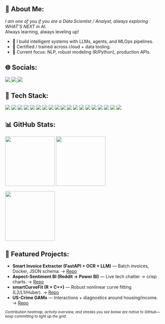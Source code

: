 <!-- About -->
<h2>💫 About Me:</h2>

<i>I am one of you if you are a Data Scientist / Analyst, always exploring WHAT’S NEXT in AI.</i><br/>
Always learning, always leveling up!

- 🧠 I build intelligent systems with LLMs, agents, and MLOps pipelines.
- 📜 Certified / trained across cloud + data tooling.
- 🧪 Current focus: NLP, robust modeling (R/Python), production APIs.

<!-- Socials -->
<h2>🌐 Socials:</h2>

<a href="https://www.linkedin.com/in/swati694/">
  <img src="https://img.shields.io/badge/LinkedIn-0A66C2?style=for-the-badge&logo=linkedin&logoColor=white"/>
</a>
<a href="https://medium.com/@YOUR-HANDLE">
  <img src="https://img.shields.io/badge/Medium-12100E?style=for-the-badge&logo=medium&logoColor=white"/>
</a>
<a href="mailto:jhaswati694.com">
  <img src="https://img.shields.io/badge/Email-D14836?style=for-the-badge&logo=gmail&logoColor=white"/>
</a>

<!-- Tech -->
<h2>🧰 Tech Stack:</h2>

<!-- row 1 -->
<img src="https://img.shields.io/badge/Python-3776AB?style=for-the-badge&logo=python&logoColor=white"/>
<img src="https://img.shields.io/badge/R-276DC3?style=for-the-badge&logo=r&logoColor=white"/>
<img src="https://img.shields.io/badge/Azure-0078D4?style=for-the-badge&logo=microsoftazure&logoColor=white"/>
<img src="https://img.shields.io/badge/AWS-232F3E?style=for-the-badge&logo=amazonaws&logoColor=white"/>
<img src="https://img.shields.io/badge/Google%20Cloud-4285F4?style=for-the-badge&logo=googlecloud&logoColor=white"/>

<!-- row 2 -->
<img src="https://img.shields.io/badge/Docker-2496ED?style=for-the-badge&logo=docker&logoColor=white"/>
<img src="https://img.shields.io/badge/MLflow-0194E2?style=for-the-badge&logo=mlflow&logoColor=white"/>
<img src="https://img.shields.io/badge/Keras-D00000?style=for-the-badge&logo=keras&logoColor=white"/>
<img src="https://img.shields.io/badge/PyTorch-EE4C2C?style=for-the-badge&logo=pytorch&logoColor=white"/>
<img src="https://img.shields.io/badge/scikit--learn-F7931E?style=for-the-badge&logo=scikitlearn&logoColor=white"/>
<img src="https://img.shields.io/badge/TensorFlow-FF6F00?style=for-the-badge&logo=tensorflow&logoColor=white"/>

<!-- row 3 -->
<img src="https://img.shields.io/badge/GitHub%20Actions-2088FF?style=for-the-badge&logo=githubactions&logoColor=white"/>
<img src="https://img.shields.io/badge/Streamlit-FF4B4B?style=for-the-badge&logo=streamlit&logoColor=white"/>
<img src="https://img.shields.io/badge/Apache%20Spark-E25A1C?style=for-the-badge&logo=apachespark&logoColor=white"/>
<img src="https://img.shields.io/badge/Apache%20Airflow-017CEE?style=for-the-badge&logo=apacheairflow&logoColor=white"/>
<img src="https://img.shields.io/badge/Jenkins-D24939?style=for-the-badge&logo=jenkins&logoColor=white"/>

<!-- row 4 -->
<img src="https://img.shields.io/badge/MongoDB-47A248?style=for-the-badge&logo=mongodb&logoColor=white"/>
<img src="https://img.shields.io/badge/MySQL-4479A1?style=for-the-badge&logo=mysql&logoColor=white"/>
<img src="https://img.shields.io/badge/Neo4j-018BFF?style=for-the-badge&logo=neo4j&logoColor=white"/>

<!-- GitHub Stats -->
<h2>📊 GitHub Stats:</h2>

<p>
  <img height="160" src="https://github-readme-stats.vercel.app/api?username=SwatiNeha&show_icons=true&theme=dark&rank_icon=github"/>
  <img height="160" src="https://github-readme-streak-stats.herokuapp.com?user=YOUR_GH_USERNAME&theme=dark"/>
</p>
<p>
  <img height="160" src="https://github-readme-stats.vercel.app/api/top-langs/?username=SwatiNeha&layout=compact&theme=dark"/>
</p>

<!-- Featured Projects -->
<h2>🚀 Featured Projects:</h2>

- **Smart Invoice Extractor (FastAPI + OCR + LLM)** — Batch invoices, Docker, JSON schema. → [Repo](https://github.com/YOUR_GH_USERNAME/smart-doc-scanner)
- **Aspect-Sentiment BI (Reddit → Power BI)** — Live tech chatter → crisp charts. → [Repo](https://github.com/YOUR_GH_USERNAME/aspect-sentiment-bi)
- **smartCurveFit (R + C++)** — Robust nonlinear curve fitting (L2/L1/Huber). → [Repo](https://github.com/YOUR_GH_USERNAME/smartCurveFit)
- **US-Crime GAMs** — Interactions + diagnostics around housing/income. → [Repo](https://github.com/YOUR_GH_USERNAME/uscrime-gam)

<sub>*Contribution heatmap, activity overview, and streaks you see below are native to GitHub—keep committing to light up the grid.*</sub>

